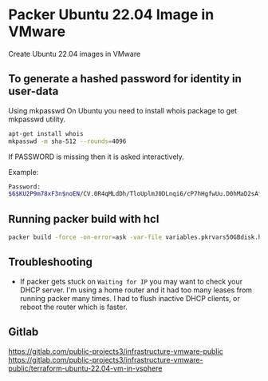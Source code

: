 # Packer Ubuntu 22.04 Image in VMware
Create Ubuntu 22.04 images in VMware

## To generate a hashed password for identity in user-data
Using mkpasswd
On Ubuntu you need to install whois package to get mkpasswd utility.

```sh
apt-get install whois
mkpasswd -m sha-512 --rounds=4096
```

If PASSWORD is missing then it is asked interactively.

Example:
```sh
Password:
$6$KU2P9m78xF3n$noEN/CV.0R4qMLdDh/TloUplmJ0DLnqi6/cP7hHgfwUu.D0hMaD2sAfxDT3eHP5BQ3HdgDkKuIk8zBh0mDLzO1
```

## Running packer build with hcl

```sh
packer build -force -on-error=ask -var-file variables.pkrvars50GBdisk.hcl -var-file vsphere.pkrvars.hcl ubuntu-22.04.pkr.hcl
```

## Troubleshooting
- If packer gets stuck on `Waiting for IP` you may want to check your DHCP server. I'm using a home router and it had too many leases from running packer many times. I had to flush inactive DHCP clients, or reboot the router which is faster.

## Gitlab
https://gitlab.com/public-projects3/infrastructure-vmware-public
https://gitlab.com/public-projects3/infrastructure-vmware-public/terraform-ubuntu-22.04-vm-in-vsphere